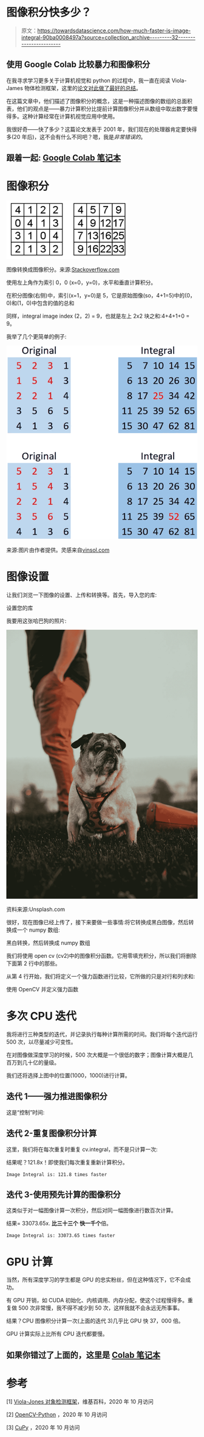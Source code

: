 # 图像积分快多少？

> 原文：<https://towardsdatascience.com/how-much-faster-is-image-integral-90ba0008497a?source=collection_archive---------32----------------------->

## 使用 Google Colab 比较暴力和图像积分

在我寻求学习更多关于计算机视觉和 python 的过程中，我一直在阅读 Viola-James 物体检测框架，这里的[论文对此做了最好的总结](http://citeseerx.ist.psu.edu/viewdoc/summary?doi=10.1.1.10.6807)。

在这篇文章中，他们描述了图像积分的概念，这是一种描述图像的数组的总面积表，他们的观点是——暴力计算积分比提前计算图像积分并从数组中取出数字要慢得多。这种计算经常在计算机视觉应用中使用。

我很好奇——快了多少？这篇论文发表于 2001 年，我们现在的处理器肯定要快得多(20 年后)，这不会有什么不同吧？嗯，我是*非常错误的*。

## **跟着一起:** [**Google Colab 笔记本**](https://colab.research.google.com/drive/1UJOd9ByM9chEWs3GQ7G2PE6CrLj5Xfu9?usp=sharing)

# 图像积分

![](img/7325f3699d7f33bc15598f553c46ff79.png)

图像转换成图像积分。来源:[Stackoverflow.com](https://stackoverflow.com/questions/16546130/efficient-implementation-of-summed-area-table-integral-image-in-r)

使用左上角作为索引 0，0 (x=0，y=0)，水平和垂直计算积分。

在积分图像(右侧)中，索引(x=1，y=0)是 5，它是原始图像(so，4+1=5)中的(0，0)和(1，0)中包含的值的总和

同样，integral image index (2，2) = 9，也就是左上 2x2 块之和:4+4+1+0 = 9。

我举了几个更简单的例子:

![](img/8a027f7c23c23e60fddabcd7029992e4.png)

来源:图片由作者提供。灵感来自[vinsol.com](https://vinsol.com/blog/2016/06/28/computer-vision-face-detection/)

# 图像设置

让我们浏览一下图像的设置、上传和转换等。首先，导入您的库:

设置您的库

我要用这张哈巴狗的照片:

![](img/bde7ffe5deb98547544f145bd801d62d.png)

资料来源:Unsplash.com

很好，现在图像已经上传了，接下来要做一些事情:将它转换成黑白图像，然后转换成一个 numpy 数组:

黑白转换，然后转换成 numpy 数组

我们将使用 open cv (cv2)中的图像积分函数。它用零填充积分，所以我们将删除下面第 2 行中的那些。

从第 4 行开始，我们将定义一个强力函数进行比较，它所做的只是对行和列求和:

使用 OpenCV 并定义强力函数

# 多次 CPU 迭代

我将进行三种类型的迭代，并记录执行每种计算所需的时间。我们将每个迭代运行 500 次，以尽量减少可变性。

在对图像做深度学习的时候，500 次大概是一个很低的数字；图像计算大概是几百万到几十亿的量级。

我们还将选择上图中的位置(1000，1000)进行计算。

## 迭代 1——强力推进图像积分

这是“控制”时间:

## 迭代 2-重复图像积分计算

这里，我们将在每次重复时重复 cv.integral，而不是只计算一次:

结果呢？121.8x！即使我们每次重复重新计算积分。

```
Image Integral is: 121.8 times faster
```

## 迭代 3-使用预先计算的图像积分

这类似于对一幅图像计算一次积分，然后对同一幅图像进行数百次计算。

结果= 33073.65x. **比三十三个** **快一千个**倍。

```
Image Integral is: 33073.65 times faster
```

# GPU 计算

当然，所有深度学习的学生都是 GPU 的忠实粉丝，但在这种情况下，它不会成功。

有 GPU 开销，如 CUDA 初始化、内核调用、内存分配，使这个过程慢得多。重复做 500 次非常慢，我不得不减少到 50 次，这样我就不会永远无所事事。

结果？CPU 图像积分计算一次(上面的迭代 3)几乎比 GPU 快 37，000 倍。

GPU 计算实际上比所有 CPU 迭代都要慢。

## 如果你错过了上面的，这里是 [Colab 笔记本](https://colab.research.google.com/drive/1UJOd9ByM9chEWs3GQ7G2PE6CrLj5Xfu9?usp=sharing)

# 参考

[1] [Viola-Jones 对象检测框架](https://en.wikipedia.org/wiki/Viola%E2%80%93Jones_object_detection_framework)，维基百科，2020 年 10 月访问

[2] [OpenCV-Python](https://pypi.org/project/opencv-python/) ，2020 年 10 月访问

[3] [CuPy](https://cupy.dev/) ，2020 年 10 月访问